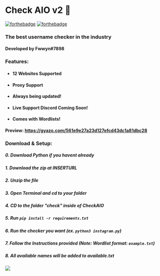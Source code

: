 # Check AIO v2 :rocket:

[![forthebadge](https://forthebadge.com/images/badges/built-with-grammas-recipe.svg)](https://forthebadge.com)
[![forthebadge](https://forthebadge.com/images/badges/made-with-python.svg)](https://forthebadge.com)


### The best username checker in the industry
#### Developed by Fwwyn#7898


### Features:

- #### 12 Websites Supported 

- #### Proxy Support

- #### Always being updated!

- #### Live Support Discord Coming Soon!

- #### Comes with Wordlists!

#### Preview: https://gyazo.com/561e9e27a23d127efcd43dc1a81dbc28

### Download & Setup:

##### 0. Download Python if you havent already
##### 1.  Download the zip at INSERTURL
##### 2.  Unzip the file
##### 3. Open Terminal and cd to your folder
##### 4. CD to the folder "check" inside of CheckAIO
##### 5. Run ```pip install -r requirements.txt```
##### 6. Run the checker you want (ex. ```python3 instagram.py```)
##### 7. Follow the Instructions provided (Note: Wordlist format: ```example.txt```)
##### 8. All available names will be added to available.txt

![](https://gyazo.com/561e9e27a23d127efcd43dc1a81dbc28)

